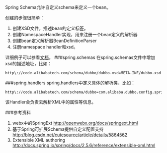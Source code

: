 Spring Schema允许自定义schema来定义一个bean。

创建的步骤很简单：

1.	创建XSD文件，描述bean的定义标签。
2.	创建NamespaceHandler实现，用来注册一个bean定义的解析器
3.	创建bean定义解析器BeanDefinitionParser
4.	注册namespace handler和xsd。

详细例子可以参看[文档](http://docs.spring.io/spring/docs/2.5.6/reference/extensible-xml.html)。
###spring.schemas
在spring.schemas文件中增加xsd的描述地址，比如：

	http\://code.alibabatech.com/schema/dubbo/dubbo.xsd=META-INF/dubbo.xsd

###spring.handlers
spring.handlers中定义具体的解析类，比如：

	http\://code.alibabatech.com/schema/dubbo=com.alibaba.dubbo.config.spring.schema.DubboNamespaceHandler
	
该Handler会负责去解析XML中的属性等信息。

###参考资料
1.	webx中的SpringExt http://openwebx.org/docs/springext.html
2.	基于Spring可扩展Schema提供自定义配置支持 http://blog.csdn.net/cutesource/article/details/5864562
3.	Extensible XML authoring http://docs.spring.io/spring/docs/2.5.6/reference/extensible-xml.html